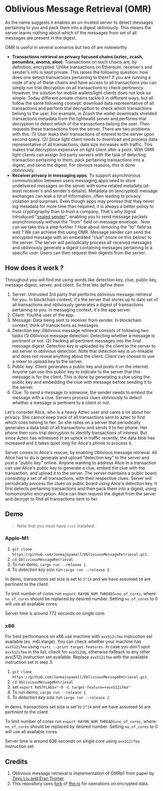 # Oblivious Message Retrieval (OMR)

As the name suggests it enables an un-trusted server to detect messages pertaining to you and pack them into a digest obliviously. This means the server learns nothing about which of the messages from set of all messages are present in the digest.

OMR is useful in several scenarios but two of are noteworthy

-   **Transactions retrieval on privacy focused chains (aztec, zcash, penumbra, anoma, aleo)**: Transactions on such chains are, by definition, encrypted. Unlike transactions on Ethereum, receiver's and sender's info is kept private. This raises the following question: how does one detect transactions pertaining to them? If you are running a node of any of these chains and have access to all transactions you can simply run trial decryption on all transactions to check pertinency. However, the solution for mobile wallets/light clients does not look so simple. Today different private chains tackle it in different ways, but all follow the same following concept: download data representative of all transactions and perform trial decryption to check which transactions belong to the user. For example, in Zcash the wallet downloads shielded transactions metadata from the lightwalld server and performs trial decryption to detect which of the transactions belong the user. Then requests these transactions from the server.
    There are two problems with this. (1) User leaks their transactions of interest to the server upon second query. (2) Since light client needs to download and process data representative of all transactions, data size increases with traffic. This makes trial decryption expensive on light client after a point.
    With OMR light clients can assign 3rd party servers with the task of detecting transaction pertaining to them, pack pertaining transactions into a digest, and send the digest. For obvious reasons, this is done obliviously.
-   **Receiver privacy in messaging apps**: To support asynchronous communication between users messaging apps need to store undelivered messages on the server with some related metadata (at-least receiver's and sender's details). Metadata on (encrypted) message exchanges can leak a lot of information, often leading to privacy violation and surprises. Even though apps may promise that they never log metadata for more time than required, it is always a better policy to trust cryptography than to trust a company. That's why Signal introduced "[sealed sender](https://signal.org/blog/sealed-sender/)", enabling you to send message packets asynchronously without the "from" field on message envelope . Now can we take this a step further ? How about removing the "to" field as well ?
    We can achieve this using OMR. Message sender can send the encrypted message with an embedded "clue" (more on this below) to the server. The server will periodically process all received messages and obliviously generate a digest containing messages pertaining to a specific user. Users can then request their digests from the server.

## How does it work ?

Throughout you will find me using words like detection key, clue, public key, message digest, server, and client. So first lets define them

1. Server: Untrusted 3rd party that performs oblivious message retrieval for you. In blockchain context, it's the server that stores up to date set of all transactions and obliviously generates a digest of transactions pertaining to you. In messaging context, it's the app server.
2. Client: You/the user of the app.
3. Message: Data being sent to receiver from sender. In blockchain context, think of transactions as messages.
4. Detection key: Oblivious message retrieval consists of following two tasks (1) Oblivious message detection: Detecting whether a message is pertinent or not. (2) Packing all pertinent messages into the final message digest.
   Detection key is uploaded by the client to the server to aid server in oblivious detection. Note that detection key is un-linkable and does not reveal anything about the client. Client can choose to use a mixer to upload key to the server.
5. Public key: Client generates a public key and posts it on the internet. Anyone can use this public key to indicate to the server that this message is for the client. This is done by generating a clue using the public key and embedding the clue with message before sending it to the server.
6. Clue: To send a message to someone, the sender needs to embed the message with a clue. Servers process clues obliviously to detect whether a message is pertinent to a client or not.

Let's consider Alice, who is a heavy Aztec user and cares a lot about her privacy. She cannot keep track of all transactions sent to aztec to find which ones belong to her. So she relies on a server that periodically generates a data blob of all transactions and sends it to her phone. Her phone then runs trial decryption to identify transactions of interest. But since Aztec has witnessed in an uptick in traffic recently, the data blob has increased and it takes quiet long for Alice's phone to process it.

Server comes to Alice's rescue, by enabling Oblivious message retrieval. All Alice has to do is generate and upload "detection key" to the server and post a "public key" online. Anyone wanting to address Alice in a transaction can use Alice's public key to generate a clue, embed the clue with the transaction, and upload it to the server. The server maintains a public board consisting a set of all transactions, with their respective clues. Server will periodically process the clues on public board using Alice's detection key. It first detects pertaining transactions and then pack them into a digest, using homomorphic encryption. Alice can then request the digest from the server and decrypt to find all transactions sent to her.

## Demo

> Note that you must have `rust` installed.

### Apple-M1

1. `git clone https://github.com/Janmajayamall/ObliviousMessageRetrieval.git`.
2. `cd ObliviousMessageRetrieval`
3. To run demo, `cargo run --release 1`.
4. To _detection key size_ run `cargo run --release 2`.

In demo, transactions set size is set to `2^14` and we have assumed `50` are pertinent to the client.

To limit number of cores run `export RAYON_NUM_THREADS=no_of_cores`, where `no_of_cores` should be replaced by desired number. Setting `no_of_cores` to 0 will use all available cores.

Server time is around 772 seconds on single core.

### x86

For best performance on x86 use machine with `avx512ifma` instruction set available (ex. m6i.xlarge). You can check whether your machine has `avx512ifma` using `rustc --print target-features`. In case you don't spot `avx512ifma` in the list, check for `avx512dq`, otherwise fallback to any other avx(512) instruction set available. Replace `avx512ifma` with the available instruction set in step 3.

1. `git clone https://github.com/Janmajayamall/ObliviousMessageRetrieval.git`.
2. `cd ObliviousMessageRetrieval`
3. set `export RUSTFLAGS="-O -C target-feature=+avx512ifma"`
4. To run demo, `cargo run --release 1`.
5. To _detection key size_ run `cargo run --release 2`.

In demo, transactions set size is set to `2^14` and we have assumed `50` are pertinent to the client.

To limit number of cores run `export RAYON_NUM_THREADS=no_of_cores`, where `no_of_cores` should be replaced by desired number. Setting `no_of_cores` to 0 will use all available cores.

Server time is around 636 seconds on single core using `avx512ifma` instruction set.

## Credits

1. Oblivious message retrieval is implementation of OMRp1 from paper by [Zeyu Liu and Eran Tromer](https://eprint.iacr.org/2021/1256.pdf).
2. This repository uses [fork](https://github.com/Janmajayamall/fhe.rs) of [fhe.rs](https://github.com/tlepoint/fhe.rs) for operations on encrypted data.
